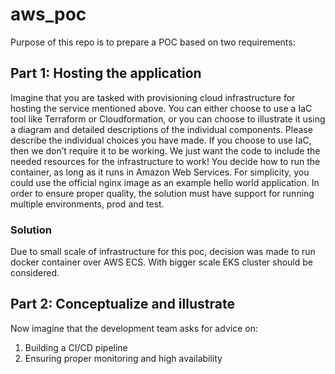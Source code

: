 # aws_poc

Purpose of this repo is to prepare a POC based on two requirements:

## Part 1: Hosting the application
Imagine that you are tasked with provisioning cloud infrastructure for hosting the service mentioned
above.
You can either choose to use a IaC tool like Terraform or Cloudformation, or you can choose to illustrate it
using a diagram and detailed descriptions of the individual components. Please describe the individual
choices you have made.
If you choose to use IaC, then we don’t require it to be working. We just want the code to include the
needed resources for the infrastructure to work!
You decide how to run the container, as long as it runs in Amazon Web Services.
For simplicity, you could use the official nginx image as an example hello world application.
In order to ensure proper quality, the solution must have support for running multiple environments, prod
and test.

### Solution
Due to small scale of infrastructure for this poc, decision was made to run docker container over AWS ECS. With bigger scale EKS cluster should be considered.

## Part 2: Conceptualize and illustrate
Now imagine that the development team asks for advice on:
1. Building a CI/CD pipeline
2. Ensuring proper monitoring and high availability

